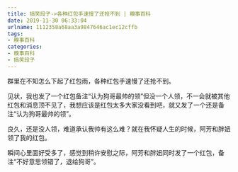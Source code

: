 ```yaml
---
title: 搞笑段子->各种红包手速慢了还抢不到 | 糗事百科
date: 2019-11-30 06:33:04
urlname: 1112358a68aa3a9847646ac1ec12cffb
tags: 
- 糗事百科
categories:
- 糗事百科
- 搞笑段子
---
```

群里在不知怎么下起了红包雨，各种红包手速慢了还抢不到。

见状，我也发了一个红包备注“认为狗哥最帅的领”但没一个人领，不一会就被其他红包和消息顶不见了，我想应该是红包太多大家没看到吧，就又发了一个还是备注“认为狗哥最帅的领”。

良久，还是没人领，难道承认我帅有这么难？就在我怀疑人生的时候，阿芳和胖妞领了我的红包。

瞬间心里面好受多了，感觉到稍许安慰之际，阿芳和胖妞同时发了一个红包，备注“不好意思领错了，退给狗哥”。


